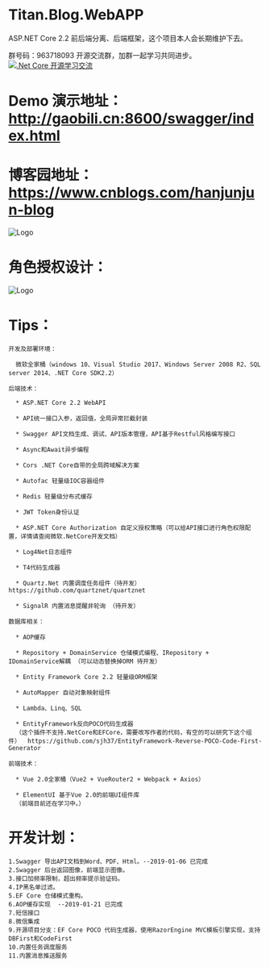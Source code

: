 # Titan.Blog.WebAPP
ASP.NET Core 2.2 前后端分离、后端框架，这个项目本人会长期维护下去。

群号码：963718093 开源交流群，加群一起学习共同进步。
[![.Net Core 开源学习交流](//pub.idqqimg.com/wpa/images/group.png ".Net Core 开源学习交流")](//shang.qq.com/wpa/qunwpa?idkey=d42b97a72adbb99729c59fc68173df53093e6d8908dd4588f2d81907a84d8f3b)


# Demo 演示地址：http://gaobili.cn:8600/swagger/index.html

# 博客园地址：https://www.cnblogs.com/hanjunjun-blog


![Logo](https://github.com/HanJunJun/Titan.Blog.WebAPP/blob/master/Titan.Blog.WebAPP/Titan.Blog.WebAPP/wwwroot/demo.png)

# 角色授权设计：

![Logo](https://github.com/HanJunJun/Titan.Blog.WebAPP/blob/master/Titan.Blog.WebAPP/Titan.Blog.WebAPP/wwwroot/%E6%9D%83%E9%99%90%E7%B3%BB%E7%BB%9F%E8%AE%BE%E8%AE%A1%E5%9B%BE.png)


# Tips：

	开发及部署环境：
	
      微软全家桶（windows 10、Visual Studio 2017、Windows Server 2008 R2、SQL server 2014、.NET Core SDK2.2）

    后端技术：
	
      * ASP.NET Core 2.2 WebAPI
	  
	  * API统一接口入参，返回值，全局异常拦截封装
      
      * Swagger API文档生成、调试、API版本管理，API基于Restful风格编写接口
	  
      * Async和Await异步编程

      * Cors .NET Core自带的全局跨域解决方案

      * Autofac 轻量级IOC容器组件

      * Redis 轻量级分布式缓存
	  
	  * JWT Token身份认证
	  
	  * ASP.NET Core Authorization 自定义授权策略（可以给API接口进行角色权限配置，详情请查阅微软.NetCore开发文档）
	  
	  * Log4Net日志组件
	  
	  * T4代码生成器
	  
	  * Quartz.Net 内置调度任务组件（待开发）   https://github.com/quartznet/quartznet 
	  
	  * SignalR 内置消息提醒非轮询 （待开发）
	  
	数据库相关：
		
	  * AOP缓存
	
	  * Repository + DomainService 仓储模式编程、IRepository + IDomainService解耦 （可以动态替换掉ORM 待开发）
	  
	  * Entity Framework Core 2.2 轻量级ORM框架

	  * AutoMapper 自动对象映射组件
	  
	  * Lambda、Linq、SQL
	  
	  * EntityFramework反向POCO代码生成器
	  （这个插件不支持.NetCore和EFCore，需要改写作者的代码，有空的可以研究下这个组件）  https://github.com/sjh37/EntityFramework-Reverse-POCO-Code-First-Generator  
	  
	前端技术：
	
	  * Vue 2.0全家桶（Vue2 + VueRouter2 + Webpack + Axios）
	  
	  * ElementUI 基于Vue 2.0的前端UI组件库
	  （前端目前还在学习中。）
	  
# 开发计划：
	
	1.Swagger 导出API文档到Word、PDF、Html。--2019-01-06 已完成
	2.Swagger 后台返回图像，前端显示图像。
	3.接口加频率限制，超出频率提示验证码。
	4.IP黑名单过滤。
	5.EF Core 仓储模式重构。
	6.AOP缓存实现  --2019-01-21 已完成
	7.短信接口
	8.微信集成
	9.开源项目分支：EF Core POCO 代码生成器，使用RazorEngine MVC模板引擎实现，支持DBFirst和CodeFirst
	10.内置任务调度服务
	11.内置消息推送服务
	